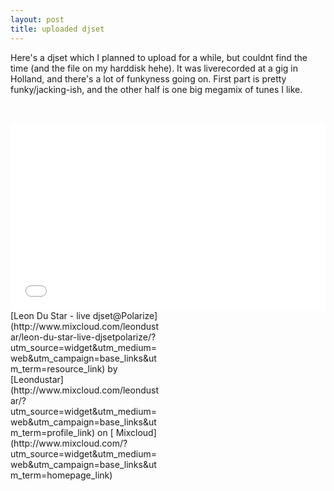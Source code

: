 ```yaml
---
layout: post
title: uploaded djset
---
```

Here's a djset which I planned to upload for a while, but couldnt find the time (and the file on my harddisk hehe). It was liverecorded at a gig in Holland, and there's a lot of funkyness going on. First part is pretty funky/jacking-ish, and the other half is one big megamix of tunes I like. 


 

<iframe frameborder="0" height="300" src="//www.mixcloud.com/widget/iframe/?feed=http%3A%2F%2Fwww.mixcloud.com%2Fleondustar%2Fleon-du-star-live-djsetpolarize%2F&embed_uuid=e8f0d7fc-8a68-48ee-9111-2d73da562d81&stylecolor=d48002&embed_type=widget_standard" width="100%">
</iframe>
<div style="clear:both; height:3px; width:242px;">
[Leon Du Star - live djset@Polarize](http://www.mixcloud.com/leondustar/leon-du-star-live-djsetpolarize/?utm_source=widget&utm_medium=web&utm_campaign=base_links&utm_term=resource_link)
 by 
[Leondustar](http://www.mixcloud.com/leondustar/?utm_source=widget&utm_medium=web&utm_campaign=base_links&utm_term=profile_link)
 on 
[ Mixcloud](http://www.mixcloud.com/?utm_source=widget&utm_medium=web&utm_campaign=base_links&utm_term=homepage_link)


<div style="clear:both; height:3px;">
